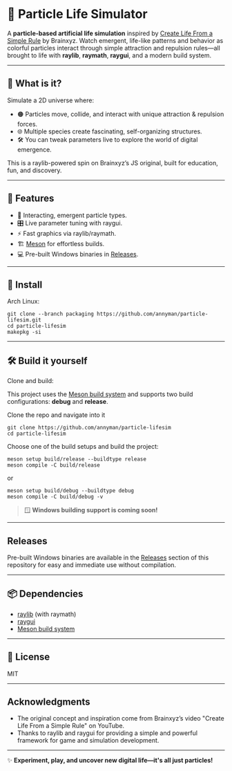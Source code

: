 # 🧬 Particle Life Simulator

A **particle-based artificial life simulation** inspired by [Create Life From a Simple Rule](https://youtu.be/0Kx4Y9TVMGg) by Brainxyz. Watch emergent, life-like patterns and behavior as colorful particles interact through simple attraction and repulsion rules—all brought to life with **raylib**, **raymath**, **raygui**, and a modern build system.

---

## 🌟 What is it?

Simulate a 2D universe where:
- 🟠 Particles move, collide, and interact with unique attraction & repulsion forces.
- 🌐 Multiple species create fascinating, self-organizing structures.
- 🛠️ You can tweak parameters live to explore the world of digital emergence.

This is a raylib-powered spin on Brainxyz’s JS original, built for education, fun, and discovery.

---

## 🚀 Features

- 🔄 Interacting, emergent particle types.
- 🎛️ Live parameter tuning with raygui.
- ⚡ Fast graphics via raylib/raymath.
- 🏗️ [Meson](https://mesonbuild.com/) for effortless builds.
- 💻 Pre-built Windows binaries in [Releases](./releases).

---

## 📩 Install

Arch Linux:

```
git clone --branch packaging https://github.com/annyman/particle-lifesim.git
cd particle-lifesim
makepkg -si
```

---

## 🛠️ Build it yourself

Clone and build:

This project uses the [Meson build system](https://mesonbuild.com/) and supports two build configurations: **debug** and **release**.

Clone the repo and navigate into it

```
git clone https://github.com/annyman/particle-lifesim
cd particle-lifesim
```

Choose one of the build setups and build the project:

```
meson setup build/release --buildtype release
meson compile -C build/release
```
or
```
meson setup build/debug --buildtype debug
meson compile -C build/debug -v
```

> 🪟 **Windows building support is coming soon!**

---

## Releases

Pre-built Windows binaries are available in the [Releases](./releases) section of this repository for easy and immediate use without compilation.

---

## 📦 Dependencies

- [raylib](https://www.raylib.com/) (with raymath)
- [raygui](https://github.com/raysan5/raygui)
- [Meson build system](https://mesonbuild.com/)

---

## 📄 License

MIT

---

## Acknowledgments

- The original concept and inspiration come from Brainxyz’s video "Create Life From a Simple Rule" on YouTube.
- Thanks to raylib and raygui for providing a simple and powerful framework for game and simulation development.

---

✨ **Experiment, play, and uncover new digital life—it's all just particles!**

